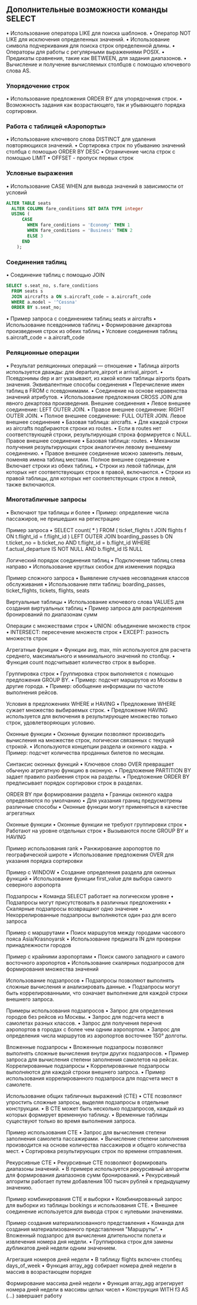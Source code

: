 
## Дополнительные возможности команды SELECT
• Использование оператора LIKE для поиска шаблонов.
• Оператор NOT LIKE для исключения определенных значений.
• Использование символа подчеркивания для поиска строк определенной длины.
• Операторы для работы с регулярными выражениями POSIX.
• Предикаты сравнения, такие как BETWEEN, для задания диапазонов.
• Вычисление и получение вычисляемых столбцов с помощью ключевого слова AS.

### Упорядочение строк
• Использование предложения ORDER BY для упорядочения строк.
• Возможность задания как возрастающего, так и убывающего порядка сортировки.

### Работа с таблицей «Аэропорты»
• Использование ключевого слова DISTINCT для удаления повторяющихся значений.
• Сортировка строк по убыванию значений столбца с помощью ORDER BY DESC
• Ограничение числа строк с помощью LIMIT
• OFFSET - пропуск первых строк

### Условные выражения
• Использование CASE WHEN для вывода значений в зависимости от условий

```sql
ALTER TABLE seats
  ALTER COLUMN fare_conditions SET DATA TYPE integer
  USING ( 
      CASE 
        WHEN fare_conditions = 'Economy' THEN 1
        WHEN fare_conditions = 'Business' THEN 2
        ELSE 3
      END 
    );

```

### Соединения таблиц
• Соединение таблиц с помощью JOIN
```sql
SELECT s.seat_no, s.fare_conditions
  FROM seats s
  JOIN aircrafts a ON s.aircraft_code = a.aircraft_code
  WHERE a.model ~ '^Cessna'
  ORDER BY s.seat_no;
```

• Пример запроса с соединением таблиц seats и aircrafts
• Использование псевдонимов таблиц
• Формирование декартова произведения строк из обеих таблиц
• Условие соединения таблиц s.aircraft_code = a.aircraft_code

### Реляционные операции
• Результат реляционных операций — отношение
• Таблица airports используется дважды: для departure_airport и arrival_airport.
• Псевдонимы dep и arr указывают, из какой копии таблицы airports брать значения.
Эквивалентные способы соединения
• Перечисление имен таблиц в FROM с псевдонимами.
• Соединение на основе неравенства значений атрибутов.
• Использование предложения CROSS JOIN для явного декартова произведения.
Внешние соединения
• Левое внешнее соединение: LEFT OUTER JOIN.
• Правое внешнее соединение: RIGHT OUTER JOIN.
• Полное внешнее соединение: FULL OUTER JOIN.
Левое внешнее соединение
• Базовая таблица: aircrafts.
• Для каждой строки из aircrafts подбираются строки из routes.
• Если в routes нет соответствующей строки, результирующая строка формируется с NULL.
Правое внешнее соединение
• Базовая таблица: routes.
• Механизм получения результирующих строк аналогичен левому внешнему соединению.
• Правое внешнее соединение можно заменить левым, поменяв имена таблиц местами.
Полное внешнее соединение
• Включает строки из обеих таблиц.
• Строки из левой таблицы, для которых нет соответствующих строк в правой, включаются.
• Строки из правой таблицы, для которых нет соответствующих строк в левой, также включаются.

### Многотабличные запросы
• Включают три таблицы и более
• Пример: определение числа пассажиров, не пришедших на регистрацию

Пример запроса
• SELECT count( * ) FROM ( ticket_flights t JOIN flights f ON t.flight_id = f.flight_id ) LEFT OUTER JOIN boarding_passes b ON t.ticket_no = b.ticket_no AND t.flight_id = b.flight_id WHERE f.actual_departure IS NOT NULL AND b.flight_id IS NULL

Логический порядок соединения таблиц
• Подключение таблиц слева направо
• Использование круглых скобок для изменения порядка

Пример сложного запроса
• Выявление случаев несовпадения классов обслуживания
• Использование пяти таблиц: boarding_passes, ticket_flights, tickets, flights, seats

Виртуальные таблицы
• Использование ключевого слова VALUES для создания виртуальных таблиц
• Пример запроса для распределения бронирований по диапазонам сумм

Операции с множествами строк
• UNION: объединение множеств строк
• INTERSECT: пересечение множеств строк
• EXCEPT: разность множеств строк

Агрегатные функции
• Функции avg, max, min используются для расчета среднего, максимального и минимального значений по столбцу.
• Функция count подсчитывает количество строк в выборке.

Группировка строк
• Группировка строк выполняется с помощью предложения GROUP BY.
• Пример: подсчет маршрутов из Москвы в другие города.
• Пример: обобщение информации по частоте выполнения рейсов.

Условия в предложениях WHERE и HAVING
• Предложение WHERE сужает множество выбираемых строк.
• Предложение HAVING используется для включения в результирующее множество только строк, удовлетворяющих условию.

Оконные функции
• Оконные функции позволяют производить вычисления на множестве строк, логически связанных с текущей строкой.
• Используются концепции раздела и оконного кадра.
• Пример: подсчет количества проданных билетов по месяцам.

Синтаксис оконных функций
• Ключевое слово OVER превращает обычную агрегатную функцию в оконную.
• Предложение PARTITION BY задает правило разбиения строк на разделы.
• Предложение ORDER BY предписывает порядок сортировки строк в разделах.

ORDER BY при формировании раздела
• Границы оконного кадра определяются по умолчанию
• Для указания границ предусмотрены различные способы
• Оконные функции могут применяться в качестве агрегатных

Оконные функции
• Оконные функции не требуют группировки строк
• Работают на уровне отдельных строк
• Вызываются после GROUP BY и HAVING

Пример использования rank
• Ранжирование аэропортов по географической широте
• Использование предложения OVER для указания порядка сортировки

Пример с WINDOW
• Создание определения раздела для оконных функций
• Использование функции first_value для выбора самого северного аэропорта

Подзапросы
• Команда SELECT работает на логическом уровне
• Подзапросы могут присутствовать в различных предложениях
• Скалярные подзапросы возвращают одно значение
• Некоррелированные подзапросы выполняются один раз для всего запроса

Пример с маршрутами
• Поиск маршрутов между городами часового пояса Asia/Krasnoyarsk
• Использование предиката IN для проверки принадлежности городов

Пример с крайними аэропортами
• Поиск самого западного и самого восточного аэропортов
• Использование скалярных подзапросов для формирования множества значений

Использование подзапросов
• Подзапросы позволяют выполнять сложные вычисления и анализировать данные.
• Подзапросы могут быть коррелированными, что означает выполнение для каждой строки внешнего запроса.

Примеры использования подзапросов
• Запрос для определения городов без рейсов из Москвы.
• Запрос для подсчета мест в самолетах разных классов.
• Запрос для получения перечня аэропортов в городах с более чем одним аэропортом.
• Запрос для определения числа маршрутов из аэропортов восточнее 150° долготы.

Вложенные подзапросы
• Вложенные подзапросы позволяют выполнять сложные вычисления внутри других подзапросов.
• Пример запроса для вычисления степени заполнения самолетов на рейсах.
Коррелированные подзапросы
• Коррелированные подзапросы выполняются для каждой строки внешнего запроса.
• Пример использования коррелированного подзапроса для подсчета мест в самолете.

Использование общих табличных выражений (CTE)
• CTE позволяют упростить сложные запросы, выделяя подзапросы в отдельные конструкции.
• В CTE может быть несколько подзапросов, каждый из которых формирует временную таблицу.
• Временные таблицы существуют только во время выполнения запроса.

Пример использования CTE
• Запрос для вычисления степени заполнения самолета пассажирами.
• Вычисление степени заполнения производится на основе количества пассажиров и общего количества мест.
• Сортировка результирующих строк по времени отправления.

Рекурсивные CTE
• Рекурсивные CTE позволяют формировать диапазоны значений.
• В примере используется рекурсивный алгоритм для формирования диапазонов сумм бронирований.
• Рекурсивный алгоритм работает путем добавления 100 тысяч рублей к предыдущему значению.

Пример комбинирования CTE и выборки
• Комбинированный запрос для выборки из таблицы bookings и использования CTE.
• Внешнее соединение используется для вывода строк с нулевыми значениями.

Пример создания материализованного представления
• Команда для создания материализованного представления "Маршруты".
• Вложенный подзапрос для вычисления длительности полета и извлечения номера дня недели.
• Группировка строк для замены дубликатов дней недели одним значением.

Агрегация номеров дней недели
• В таблицу flights включен столбец days_of_week
• Функция array_agg собирает номера дней недели в массив в возрастающем порядке

Формирование массива дней недели
• Функция array_agg агрегирует номера дней недели в массивы целых чисел
• Конструкция WITH f3 AS (...) завершает работу
